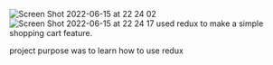 ![Screen Shot 2022-06-15 at 22 24 02](https://user-images.githubusercontent.com/65478980/173997461-e05a2633-6077-4c5d-ac69-dd2026a8ae56.png)
![Screen Shot 2022-06-15 at 22 24 17](https://user-images.githubusercontent.com/65478980/173997484-56c93dea-b6f4-45bc-b5f2-f0cff9ddb8be.png)
used redux to make a simple shopping cart feature. 

project purpose was to learn how to use redux
